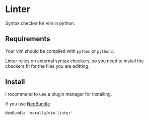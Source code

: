 Linter
======

Syntax checker for vim in python.


Requirements
------------

Your vim should be compiled with `python` or `python3`.

Linter relies on external syntax checkers, so you need to install the checkers
fit for the files you are editting.


Install
-------

I recommend to use a plugin manager for installing.

If you use [NeoBundle](https://github.com/Shougo/neobundle.vim)

    NeoBundle 'maralla/vim-linter'
